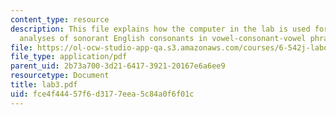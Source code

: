 ```yaml
---
content_type: resource
description: This file explains how the computer in the lab is used for making acoustical
  analyses of sonorant English consonants in vowel-consonant-vowel phrases.
file: https://ol-ocw-studio-app-qa.s3.amazonaws.com/courses/6-542j-laboratory-on-the-physiology-acoustics-and-perception-of-speech-fall-2005/fce4f44457f6d3177eea5c84a0f6f01c_lab3.pdf
file_type: application/pdf
parent_uid: 2b73a700-3d21-6417-3921-20167e6a6ee9
resourcetype: Document
title: lab3.pdf
uid: fce4f444-57f6-d317-7eea-5c84a0f6f01c
---
```

